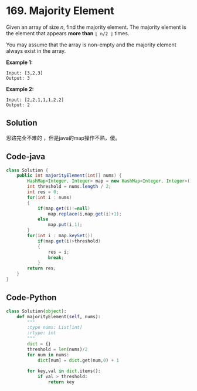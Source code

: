 # 169. Majority Element

Given an array of size *n*, find the majority element. The majority element is the element that appears **more than** `⌊ n/2 ⌋` times.

You may assume that the array is non-empty and the majority element always exist in the array.

**Example 1:**

```
Input: [3,2,3]
Output: 3
```

**Example 2:**

```
Input: [2,2,1,1,1,2,2]
Output: 2
```



## Solution

思路完全不难的 ，但是java的map操作不熟，傻。





## Code-java

```java
class Solution {
    public int majorityElement(int[] nums) {
        HashMap<Integer, Integer> map = new HashMap<Integer, Integer>();
        int threshold = nums.length / 2;
        int res = 0;
        for(int i : nums)
        {
            if(map.get(i)!=null)
                map.replace(i,map.get(i)+1);
            else
                map.put(i,1);
        }
        for(int i : map.keySet())
            if(map.get(i)>threshold)
            {
                res = i;
                break;
            }
        return res;
    }
}
```



## Code-Python

```python
class Solution(object):
    def majorityElement(self, nums):
        """
        :type nums: List[int]
        :rtype: int
        """
        dict = {}
        threshold = len(nums)/2
        for num in nums:
            dict[num] = dict.get(num,0) + 1
        
        for key,val in dict.items():
            if val > threshold:
                return key
```

